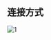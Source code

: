 ## 连接方式
![1](http://a3.qpic.cn/psb?/V11CFrky4gRtIa/QrgCu8FNgbsnOsG0G5mztHUVHR2Z3LNG.EKZkZJHoQQ!/m/dDIBAAAAAAAA&ek=1&kp=1&pt=0&bo=oAU4BAAAAAARF7k!&tl=3&vuin=1279405619&tm=1528462800&sce=60-4-3&rf=0-0)
